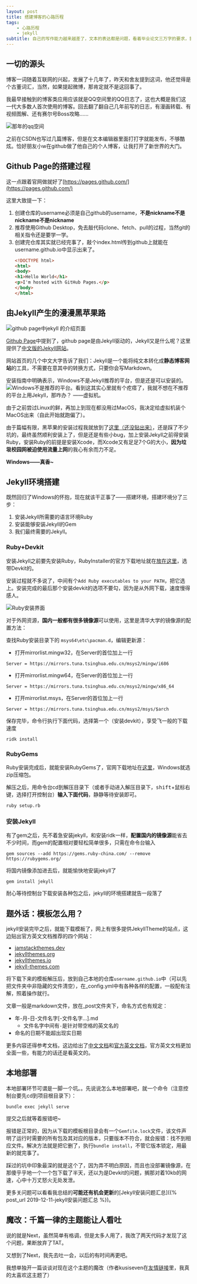 ```yaml
---
layout: post
title: 搭建博客的心路历程
tags:
    - 心路历程
    - jekyll
subtitle: 自己的写作能力越来越差了，文本的表达都是问题，看着毕业论文三万字的要求，我不禁陷入了沉思。
---
```

<!--more-->
## 一切的源头

博客一词随着互联网的兴起，发展了十几年了，昨天和舍友提到这词，他还觉得是个古董词汇，当然，如果提起微博，那肯定就不是这回事了。

我最早接触到的博客类应用应该就是QQ空间里的QQ日志了，这也大概是我们这一代大多数人首次使用的博客。回去翻了翻自己几年前写的日志，有漫画转载、有视频图解、还有赛尔号Boss攻略……

![那年的qq空间](/assets/images/blogImages/QQ图片20191211212901.png)

之前在CSDN也写过几篇博客，但是在文本编辑器里面打打字就能发布，不够酷炫。恰好朋友小w在github做了他自己的个人博客，让我打开了新世界的大门。

## Github Page的搭建过程

这一点跟着官网做就好了[https://pages.github.com/](https://pages.github.com/)

这里大致提一下：

1. 创建仓库的username必须是自己github的username，**不是nickname不是nickname不是nickname**
2. 推荐使用Github Desktop，免去敲代码clone、fetch、pull的过程，当然git的相关指令还是要学一学。
3. 创建完仓库其实就已经完事了，敲个index.html传到github上就能在username.github.io中显示出来了。
    ```html
    <!DOCTYPE html>
    <html>
    <body>
    <h1>Hello World</h1>
    <p>I'm hosted with GitHub Pages.</p>
    </body>
    </html>
    ```

## 由Jekyll产生的漫漫黑苹果路

![github page中jekyll 的介绍页面](/assets/images/blogImages/批注&#32;2019-12-11&#32;224356.png)

[Github Page](https://pages.github.com/)中提到了，github page是由Jekyll驱动的，Jekyll又是什么呢？这里提供了[中文版的Jekyll网站](https://jekyllcn.com)。

网站首页的几个中文大字告诉了我们：Jekyll是一个能将纯文本转化成**静态博客网站**的工具，不需要在意其中的转换方式，只要你会写Markdown。

安装指南中明确表示，Windows不是Jekyll推荐的平台，但是还是可以安装的。![Windows不是推荐的平台](/assets/images/blogImages/批注-2019-12-16-192843.png)。看到这其实心里就有个疙瘩了，我就不想在不推荐的平台上用Jekyll，那咋办？ ——虚拟机。

由于之前尝过Linux的鲜，再加上到现在都没用过MacOS，我决定给虚拟机装个MacOS出来（自此开始就跑偏了）。

由于篇幅有限，黑苹果的安装过程我就放到了[这里（还没贴出来）](#)，还是踩了不少坑的，最终虽然顺利安装上了，但是还是有些小bug，加上安装Jekyll之前得安装Ruby，安装Ruby的前提是安装Xcode，而Xcode又有足足7个G的大小，**因为垃圾校园网被迫使用流量上网**的我心有余而力不足。

**Windows——真香~**

## Jekyll环境搭建

既然回归了Windows的怀抱，现在就该干正事了——搭建环境，搭建环境分了三步：
1. 安装Jekyll所需要的语言环境Ruby
2. 安装能够安装Jekyll的Gem
3. 我们最终需要的Jekyll。

### Ruby+Devkit

安装Jekyll之前要先安装Ruby，RubyInstaller的官方下载地址就在[放在这里](https://rubyinstaller.org/downloads/)，选带Devkit的。

安装过程就不多说了，中间有个`Add Ruby executables to your PATH`，把它选上。安装完成的最后那个安装devkit的选项不要勾，因为是从外网下载，速度慢得感人。

![Ruby安装界面](/assets/images/blogImages/2019-12-13-001534.png)

对于外网资源，**国内一般都有很多镜像源**可以使用，这里是清华大学的镜像源的配置方法：

查找Ruby安装目录下的 `msys64\etc\pacman.d`，编辑更新源：

- 打开mirrorlist.mingw32，在Server的首位加上一行

```mingw32
Server = https://mirrors.tuna.tsinghua.edu.cn/msys2/mingw/i686 
```

- 打开mirrorlist.mingw64，在Server的首位加上一行

```mingw64
Server = https://mirrors.tuna.tsinghua.edu.cn/msys2/mingw/x86_64 
```

- 打开mirrorlist.msys，在Server的首位加上一行

```msys
Server = https://mirrors.tuna.tsinghua.edu.cn/msys2/msys/$arch
```

保存完毕，命令行执行下面代码，选择第一个（安装devkit），享受飞一般的下载速度

```win32
ridk install
```

### RubyGems

Ruby安装完成后，就能安装RubyGems了，官网下载地址在[这里](https://rubygems.org/pages/download)，Windows就选zip压缩包。

解压之后，用命令台cd到解压目录下（或者手动进入解压目录下，<kbd>shift</kbd>+鼠标右键，选择打开控制台）**输入下面代码**，静静等待安装即可。

```win32
ruby setup.rb
```

### 安装Jekyll

有了gem之后，先不着急安装jekyll，和安装ridk一样，**配置国内的镜像源**能省去不少时间，而gem的配置相对要轻松简单很多，只需在命令台输入

```win32
gem sources --add https://gems.ruby-china.com/ --remove https://rubygems.org/
```

将国内镜像添加进去后，就能愉快地安装jekyll了

```win32
gem install jekyll
```

耐心等待控制台下载安装各种包之后，jekyll的环境搭建就告一段落了

## 题外话：模板怎么用？

jekyll安装完毕之后，就能下载模板了，网上有很多提供JekyllTheme的站点，这边贴出官方英文文档推荐的四个网站：

- [jamstackthemes.dev](https://jamstackthemes.dev/ssg/jekyll/)
- [jekyllthemes.org](http://jekyllthemes.org/)
- [jekyllthemes.io](https://jekyllthemes.io/)
- [jekyll-themes.com](https://jekyll-themes.com/)

将下载下来的模板解压后，放到自己本地的仓库`username.github.io`中（可以先把文件夹中非隐藏的文件清空），在_config.yml中有各种各样的配置，一般配有注解，照着操作就行。

文章一般是markdown文件，放在_post文件夹下，命名方式也有规定：

- 年-月-日-文件名字[-文件名字...].md
  - 文件名字中间有`-`是针对带空格的英文名的
- 命名的日期不能超出现实日期

更多内容还得参考文档，这边给出了[中文文档](http://jekyllcn.com/docs/home/)和[官方英文文档](https://jekyllrb.com/docs)，官方英文文档更加全面一些，有能力的话还是看英文的。

## 本地部署

本地部署环节可谓是一脚一个坑。。先说说怎么本地部署吧，就一个命令（注意控制台要先cd到项目根目录下）：

```win32
bundle exec jekyll serve
```

提交之后就等着报错吧~

报错是正常的，因为从下载的模板根目录会有一个`Gemfile.lock`文件，该文件声明了运行时需要的所有包及其对应的版本，只要版本不符合，就会报错：找不到相应文件。解决方法就是把它删了，执行`bundle install`，不管它版本锁定，用最新的就完事了。

踩过的坑中印象最深的就是这个了，因为弄不明白原因，而且也没部署镜像源，在那傻乎乎地一个一个包下载了半天，还以为是Devkit的问题，搁那对着10kb的网速，心中十万丈怒火无处发泄。

更多关问题可以看看我总结的**可能还有机会更新**的[Jekyll安装问题汇总]({% post_url 2019-12-11-jekyll安装问题汇总 %})。

## 魔改：千篇一律的主题能让人看吐

说的就是Next，虽然简单有格调，但是太多人用了，我改了两天代码才发现了这个问题，果断放弃了TAT。

又想到了Next，我先去吐一会，以后的有时间再更吧。

我想单独开一篇谈谈对现在这个主题的魔改（作者kusiseven在[友情链接](/friendLink.html)里，我真的太喜欢这主题了）

